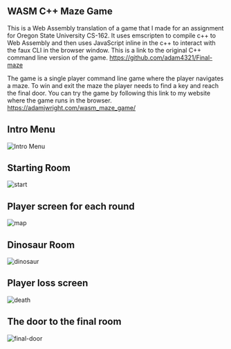 ## WASM C++ Maze Game

This is a Web Assembly translation of a game that I made for an assignment for Oregon State University CS-162. It uses emscripten to compile c++ to Web Assembly and then uses JavaScript inline in the c++ to interact with the faux CLI in the browser window. This is a link to the original C++ command line version of the game. https://github.com/adam4321/Final-maze

The game is a single player command line game where the player navigates a maze. To win and exit the maze the player needs to find a key and reach the final door. You can try the game by following this link to my website where the game runs in the browser. https://adamjwright.com/wasm_maze_game/

## Intro Menu

![Intro Menu](https://i.imgur.com/n1Lcb41.png)

## Starting Room

![start](https://i.imgur.com/VxlURr5.png)

## Player screen for each round

![map](https://i.imgur.com/tHIm8rQ.png)

## Dinosaur Room

![dinosaur](https://i.imgur.com/XUd0Dri.png)

## Player loss screen

![death](https://i.imgur.com/OGX3VEK.png)

## The door to the final room

![final-door](https://i.imgur.com/H7kNL5K.png)
